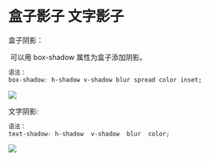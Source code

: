 # **盒子影子  文字影子**

盒子阴影：

​		可以用 box-shadow 属性为盒子添加阴影。

```css
语法：
box-shadow: h-shadow v-shadow blur spread color inset;
```

![](https://pic.imgdb.cn/item/66bf4205d9c307b7e9adcfcd.png)



文字阴影:

```css
语法：
text-shadow: h-shadow  v-shadow  blur  color;
```

![](https://pic.imgdb.cn/item/66bf4263d9c307b7e9ae28bb.png)